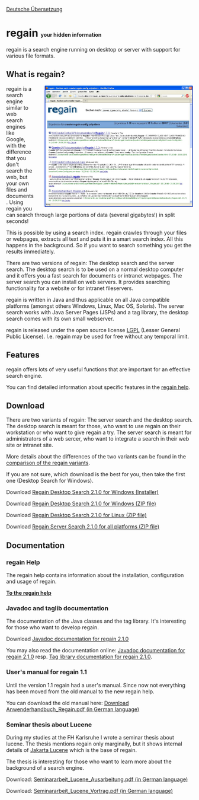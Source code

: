 [Deutsche Übersetzung](README_de.md)

regain <span style="font-size: 50%">your hidden information</span>
==================================================================

regain is a search engine running on desktop or server with support for various file formats.


What is regain?
---------------

<img src="doc/regain_screenshot.jpg" alt="regain screenshot" style="width: 400px; margin-left: 30px; float: right">

regain is a search engine similar to web search engines like Google, with the difference that you don't search the web, but your own files and documents. Using regain you can search through large portions of data (several gigabytes!) in split seconds!

This is possible by using a search index. regain crawles through your files or webpages, extracts all text and puts it in a smart search index. All this happens in the background. So if you want to search something you get the results immediately.

There are two versions of regain: The desktop search and the server search. The desktop search is to be used on a normal desktop computer and it offers you a fast search for documents or intranet webpages. The server search you can install on web servers. It provides searching functionality for a website or for intranet fileservers.

regain is written in Java and thus applicable on all Java compatible platforms (amongst others Windows, Linux, Mac OS, Solaris). The server search works with Java Server Pages (JSPs) and a tag library, the desktop search comes with its own small webserver.

regain is released under the open source license [LGPL](LICENSE.md) (Lesser General Public License). I.e. regain may be used for free without any temporal limit.


Features
--------

regain offers lots of very useful functions that are important for an effective search engine.

You can find detailed information about specific features in the [regain help](http://regain.murfman.de/features).


Download
--------

There are two variants of regain: The server search and the desktop search. The desktop search is meant for those, who want to use regain on their workstation or who want to give regain a try. The server search is meant for administrators of a web sercer, who want to integrate a search in their web site or intranet site.

More details about the differences of the two variants can be found in the [comparison of the regain variants](http://regain.murfman.de/en:project_info:variant_comparison).

If you are not sure, which download is the best for you, then take the first one (Desktop Search for Windows).

Download [Regain Desktop Search 2.1.0 for Windows (Installer)](https://github.com/til-schneider/regain/releases/download/2.1.0/regain_v2.1.0_desktop_win.exe)

Download [Regain Desktop Search 2.1.0 for Windows (ZIP file)](https://github.com/til-schneider/regain/releases/download/2.1.0/regain_v2.1.0_desktop_win.zip)

Download [Regain Desktop Search 2.1.0 for Linux (ZIP file)](https://github.com/til-schneider/regain/releases/download/2.1.0/regain_v2.1.0_desktop_linux.zip)

Download [Regain Server Search 2.1.0 for all platforms (ZIP file)](https://github.com/til-schneider/regain/releases/download/2.1.0/regain_v2.1.0_server.zip)


Documentation
-------------

### regain Help

The regain help contains information about the installation, configuration and usage of regain.

[**To the regain help**](http://regain.murfman.de/start)


### Javadoc and taglib documentation

The documentation of the Java classes and the tag library. It's interesting for those who want to develop regain.

Download [Javadoc documentation for regain 2.1.0](https://github.com/til-schneider/regain/releases/download/2.1.0/regain_v2.1.0_doc.zip)

You may also read the documentation online: [Javadoc documentation for regain 2.1.0](http://regain.sourceforge.net/doc/v2.1.0-STABLE/javadoc/index.html) resp. [Tag library documentation for regain 2.1.0](http://regain.sourceforge.net/doc/v2.1.0-STABLE/tlddoc/index.html).


### User's manual for regain 1.1

Until the version 1.1 regain had a user's manual. Since now not everything has been moved from the old manual to the new regain help.

You can download the old manual here: [Download Anwenderhandbuch_Regain.pdf (in German language)](http://regain.sourceforge.net/download/Anwenderhandbuch_Regain.pdf)


### Seminar thesis about Lucene

During my studies at the FH Karlsruhe I wrote a seminar thesis about lucene. The thesis mentions regain only marginally, but it shows internal details of [Jakarta Lucene](http://jakarta.apache.org/lucene) which is the base of regain.

The thesis is interesting for those who want to learn more about the background of a search engine.

Download: [Seminararbeit_Lucene_Ausarbeitung.pdf (in German language)](http://regain.sourceforge.net/download/Seminararbeit_Lucene_Ausarbeitung.pdf)

Download: [Seminararbeit_Lucene_Vortrag.pdf (in German language)](http://regain.sourceforge.net/download/Seminararbeit_Lucene_Vortrag.pdf)
